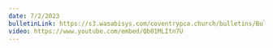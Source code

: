 ```yaml
---
date: 7/2/2023
bulletinLink: https://s3.wasabisys.com/coventrypca.church/bulletins/Bulletin 2023-07-02.pdf
video: https://www.youtube.com/embed/Qb01MLItn7U
---
```

